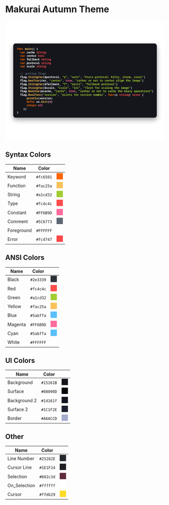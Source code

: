 # Makurai Autumn Theme

<div align=center>

![Theme Preview](../../dogs/autumn/thumbnail.png)
</div>

## Syntax Colors
| Name      | Color          | |
|-----------|----------------|-|
| Keyword   | `#fc6501` | ![keyword](../../dogs/autumn/keyword.png) |
| Function  | `#fac25a` | ![function](../../dogs/autumn/function.png) |
| String    | `#a1cd32` | ![string](../../dogs/autumn/string.png) |
| Type      | `#fc4c4c` | ![type](../../dogs/autumn/type.png) |
| Constant  | `#FF6B9D` | ![constant](../../dogs/autumn/constant.png) |
| Comment   | `#5C6773` | ![comment](../../dogs/autumn/comment.png) |
| Foreground| `#FFFFFF` | ![foreground](../../dogs/autumn/foreground.png) |
| Error     | `#fc4747` | ![error](../../dogs/autumn/error.png) |

## ANSI Colors
| Name    | Color                              |                                                       |
| ------- | ---------------------------------- | ----------------------------------------------------- |
| Black   | `#2e3339`   | ![black](../../dogs/autumn/black.png)     |
| Red     | `#fc4c4c`     | ![red](../../dogs/autumn/red.png)         |
| Green   | `#a1cd32`   | ![green](../../dogs/autumn/green.png)     |
| Yellow  | `#fac25a`  | ![yellow](../../dogs/autumn/yellow.png)   |
| Blue    | `#5abffa`    | ![blue](../../dogs/autumn/blue.png)       |
| Magenta | `#FF6B9D` | ![magenta](../../dogs/autumn/magenta.png) |
| Cyan    | `#5abffa`    | ![cyan](../../dogs/autumn/cyan.png)       |
| White   | `#FFFFFF`   | ![white](../../dogs/autumn/white.png)     |

## UI Colors
| Name          | Color           | |
|---------------|-----------------|-|
| Background    | `#15161B` | ![bg](../../dogs/autumn/bg.png) |
| Surface       | `#08090D` | ![surface](../../dogs/autumn/surface.png) |
| Background 2  | `#14161f` | ![bg_alt](../../dogs/autumn/bg_alt.png) |
| Surface 2     | `#1C1F2E` | ![surface_alt](../../dogs/autumn/surface_alt.png) |
| Border        | `#A6ACCD` | ![border](../../dogs/autumn/border.png) |

## Other
| Name         | Color           | |
|--------------|-----------------|-|
| Line Number  | `#25282E` | ![line_nr](../../dogs/autumn/line_nr.png) |
| Cursor Line  | `#1E1F24` | ![cursor_line](../../dogs/autumn/cursor_line.png) |
| Selection    | `#602c3d` | ![selection](../../dogs/autumn/selection.png) |
| On_Selection | `#ffffff` | ![on_selection](../../dogs/autumn/on_selection.png) |
| Cursor       | `#ffdb29` | ![cursor](../../dogs/autumn/cursor.png) |